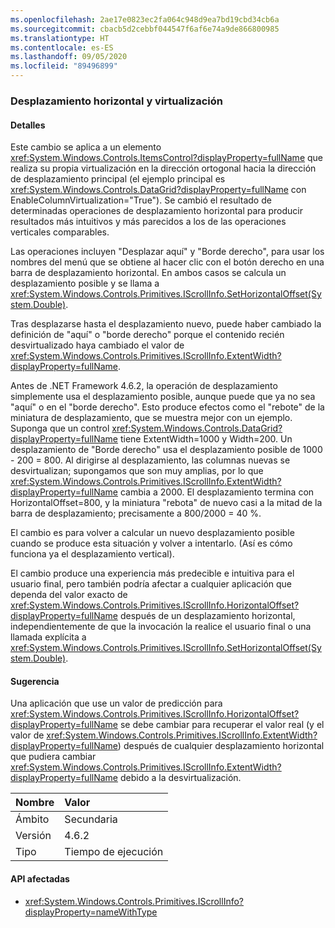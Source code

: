 ```yaml
---
ms.openlocfilehash: 2ae17e0823ec2fa064c948d9ea7bd19cbd34cb6a
ms.sourcegitcommit: cbacb5d2cebbf044547f6af6e74a9de866800985
ms.translationtype: HT
ms.contentlocale: es-ES
ms.lasthandoff: 09/05/2020
ms.locfileid: "89496899"
---
```

### <a name="horizontal-scrolling-and-virtualization"></a>Desplazamiento horizontal y virtualización

#### <a name="details"></a>Detalles

Este cambio se aplica a un elemento <xref:System.Windows.Controls.ItemsControl?displayProperty=fullName> que realiza su propia virtualización en la dirección ortogonal hacia la dirección de desplazamiento principal (el ejemplo principal es <xref:System.Windows.Controls.DataGrid?displayProperty=fullName> con EnableColumnVirtualization=&quot;True&quot;).  Se cambió el resultado de determinadas operaciones de desplazamiento horizontal para producir resultados más intuitivos y más parecidos a los de las operaciones verticales comparables.<p/>Las operaciones incluyen &quot;Desplazar aquí&quot; y &quot;Borde derecho&quot;, para usar los nombres del menú que se obtiene al hacer clic con el botón derecho en una barra de desplazamiento horizontal.  En ambos casos se calcula un desplazamiento posible y se llama a <xref:System.Windows.Controls.Primitives.IScrollInfo.SetHorizontalOffset(System.Double)>.<p/>Tras desplazarse hasta el desplazamiento nuevo, puede haber cambiado la definición de &quot;aquí&quot; o &quot;borde derecho&quot; porque el contenido recién desvirtualizado haya cambiado el valor de <xref:System.Windows.Controls.Primitives.IScrollInfo.ExtentWidth?displayProperty=fullName>.<p/>Antes de .NET Framework 4.6.2, la operación de desplazamiento simplemente usa el desplazamiento posible, aunque puede que ya no sea &quot;aquí&quot; o en el &quot;borde derecho&quot;.  Esto produce efectos como el &quot;rebote&quot; de la miniatura de desplazamiento, que se muestra mejor con un ejemplo. Suponga que un control <xref:System.Windows.Controls.DataGrid?displayProperty=fullName> tiene ExtentWidth=1000 y Width=200.  Un desplazamiento de &quot;Borde derecho&quot; usa el desplazamiento posible de 1000 - 200 = 800.  Al dirigirse al desplazamiento, las columnas nuevas se desvirtualizan; supongamos que son muy amplias, por lo que <xref:System.Windows.Controls.Primitives.IScrollInfo.ExtentWidth?displayProperty=fullName> cambia a 2000.  El desplazamiento termina con HorizontalOffset=800, y la miniatura &quot;rebota&quot; de nuevo casi a la mitad de la barra de desplazamiento; precisamente a 800/2000 = 40 %.<p/>El cambio es para volver a calcular un nuevo desplazamiento posible cuando se produce esta situación y volver a intentarlo. (Así es cómo funciona ya el desplazamiento vertical). <p/>El cambio produce una experiencia más predecible e intuitiva para el usuario final, pero también podría afectar a cualquier aplicación que dependa del valor exacto de <xref:System.Windows.Controls.Primitives.IScrollInfo.HorizontalOffset?displayProperty=fullName> después de un desplazamiento horizontal, independientemente de que la invocación la realice el usuario final o una llamada explícita a <xref:System.Windows.Controls.Primitives.IScrollInfo.SetHorizontalOffset(System.Double)>.

#### <a name="suggestion"></a>Sugerencia

Una aplicación que use un valor de predicción para <xref:System.Windows.Controls.Primitives.IScrollInfo.HorizontalOffset?displayProperty=fullName> se debe cambiar para recuperar el valor real (y el valor de <xref:System.Windows.Controls.Primitives.IScrollInfo.ExtentWidth?displayProperty=fullName>) después de cualquier desplazamiento horizontal que pudiera cambiar <xref:System.Windows.Controls.Primitives.IScrollInfo.ExtentWidth?displayProperty=fullName> debido a la desvirtualización.

| Nombre    | Valor       |
|:--------|:------------|
| Ámbito   |Secundaria|
|Versión|4.6.2|
|Tipo|Tiempo de ejecución|

#### <a name="affected-apis"></a>API afectadas

- <xref:System.Windows.Controls.Primitives.IScrollInfo?displayProperty=nameWithType>

<!--

#### Affected APIs

- `T:System.Windows.Controls.Primitives.IScrollInfo`

-->
